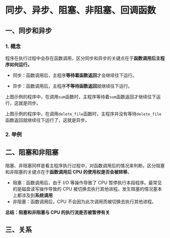 # 同步、异步、阻塞、非阻塞、回调函数

## 一、同步和异步

### 1. 概念

程序在执行过程中会存在函数调用，区分同步和异步的关键点在于**函数调用后主程序如何运行。**

- 同步：函数调用后，主程序**等待着函数返回**才会继续往下运行。
  
- 异步：函数调用后，主程序**不等待函数返回**就继续往下运行。
  

上图示例的程序中，在调用`sum`函数时，主程序等待着`sum`函数返回才继续往下运行，这就是同步。

上图示例的程序中，在调用`delete_file`函数时，主程序并没有等待`delete_file`函数返回就继续往下运行了，这就是异步。

### 2. 举例





## 二、阻塞和非阻塞

阻塞、非阻塞同样是看主程序执行过程中，对函数调用后的情况来判断。区分阻塞和非阻塞的关键点在于**函数调用后 CPU 的使用权是否会被转移**。

+ 阻塞：函数调用后，由于 I/O 等操作导致了 CPU 暂停执行本段程序。最常见的是磁盘读写操作导致的 CPU 被切换去执行其他进程。发生阻塞的情况基本上都涉及到**系统调用**
+ 非阻塞：函数调用后，CPU 不会因为此次调用而被切换去执行其他进程。

**总结：阻塞和非阻塞与 CPU 的执行流是否被暂停有关**

## 三、关系